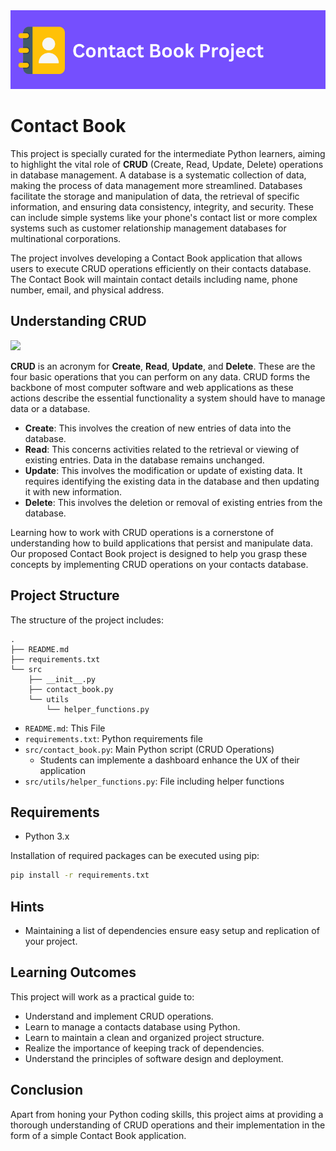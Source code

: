 <img src="./images/banner.png" width="800">

# Contact Book

This project is specially curated for the intermediate Python learners, aiming to highlight the vital role of **CRUD** (Create, Read, Update, Delete) operations in database management. A database is a systematic collection of data, making the process of data management more streamlined. Databases facilitate the storage and manipulation of data, the retrieval of specific information, and ensuring data consistency, integrity, and security. These can include simple systems like your phone's contact list or more complex systems such as customer relationship management databases for multinational corporations.

The project involves developing a Contact Book application that allows users to execute CRUD operations efficiently on their contacts database. The Contact Book will maintain contact details including name, phone number, email, and physical address.

## Understanding CRUD

<img src="./images/crud.png" width="600">

**CRUD** is an acronym for **Create**, **Read**, **Update**, and **Delete**. These are the four basic operations that you can perform on any data. CRUD forms the backbone of most computer software and web applications as these actions describe the essential functionality a system should have to manage data or a database.

- **Create**: This involves the creation of new entries of data into the database.
- **Read**: This concerns activities related to the retrieval or viewing of existing entries. Data in the database remains unchanged.
- **Update**: This involves the modification or update of existing data. It requires identifying the existing data in the database and then updating it with new information.
- **Delete**: This involves the deletion or removal of existing entries from the database.

Learning how to work with CRUD operations is a cornerstone of understanding how to build applications that persist and manipulate data. Our proposed Contact Book project is designed to help you grasp these concepts by implementing CRUD operations on your contacts database.

## Project Structure

The structure of the project includes:

```
.
├── README.md
├── requirements.txt
└── src
    ├── __init__.py
    ├── contact_book.py
    └── utils
        └── helper_functions.py
```
- `README.md`: This File
- `requirements.txt`: Python requirements file
- `src/contact_book.py`: Main Python script (CRUD Operations)
  - Students can implemente a dashboard enhance the UX of their application
- `src/utils/helper_functions.py`: File including helper functions

## Requirements
- Python 3.x

Installation of required packages can be executed using pip:

```bash
pip install -r requirements.txt
```

## Hints
- Maintaining a list of dependencies ensure easy setup and replication of your project.

## Learning Outcomes
This project will work as a practical guide to:
- Understand and implement CRUD operations.
- Learn to manage a contacts database using Python.
- Learn to maintain a clean and organized project structure.
- Realize the importance of keeping track of dependencies.
- Understand the principles of software design and deployment.

## Conclusion
Apart from honing your Python coding skills, this project aims at providing a thorough understanding of CRUD operations and their implementation in the form of a simple Contact Book application.
